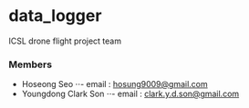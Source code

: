 # data_logger

ICSL drone flight project team

### Members ###
+ Hoseong Seo
⋅⋅- email : hosung9009@gmail.com
+ Youngdong Clark Son
⋅⋅- email : clark.y.d.son@gmail.com
